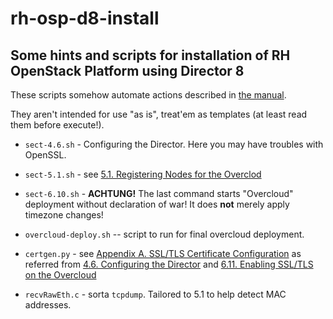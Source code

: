 # rh-osp-d8-install
## Some hints and scripts for installation of RH OpenStack Platform using Director 8

These scripts somehow automate actions described in [the manual](https://access.redhat.com/documentation/en/red-hat-openstack-platform/8/paged/director-installation-and-usage/).

They aren't intended for use "as is", treat'em as templates (at least read them before execute!).

* `sect-4.6.sh` - Configuring the Director. Here you may have troubles with OpenSSL.
* `sect-5.1.sh` - see [⁠5.1. Registering Nodes for the Overclod](https://access.redhat.com/documentation/en/red-hat-openstack-platform/8/paged/director-installation-and-usage/chapter-5-configuring-basic-overcloud-requirements)
* `sect-6.10.sh` - **ACHTUNG!** The last command starts "Overcloud" deployment without declaration of war! It does **not** merely apply timezone changes!

* `overcloud-deploy.sh` -- script to run for final overcloud deployment.

* `certgen.py` - see [Appendix A. SSL/TLS Certificate Configuration](https://access.redhat.com/documentation/en/red-hat-openstack-platform/8/paged/director-installation-and-usage/appendix-a-ssl-tls-certificate-configuration) as referred from [4.6. Configuring the Director](https://access.redhat.com/documentation/en/red-hat-openstack-platform/8/paged/director-installation-and-usage/46-configuring-the-director) and [6.11. Enabling SSL/TLS on the Overcloud](https://access.redhat.com/documentation/en/red-hat-openstack-platform/8/paged/director-installation-and-usage/611-enabling-ssl-tls-on-the-overcloud)
* `recvRawEth.c` - sorta `tcpdump`. Tailored to 5.1 to help detect MAC addresses.

